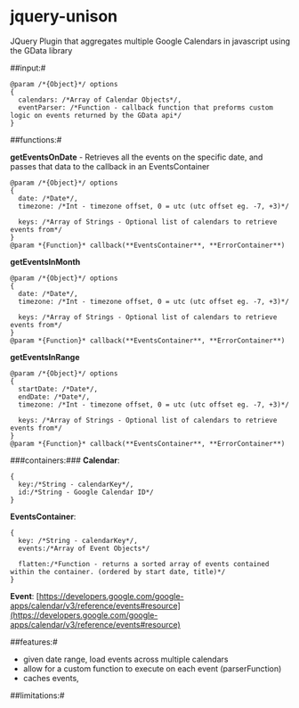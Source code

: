 jquery-unison
=============

JQuery Plugin that aggregates multiple Google Calendars in javascript using the GData library


##input:#
    
    @param /*{Object}*/ options
    {
      calendars: /*Array of Calendar Objects*/,
      eventParser: /*Function - callback function that preforms custom logic on events returned by the GData api*/
    }

##functions:#

**getEventsOnDate** - Retrieves all the events on the specific date, and passes that data to the 
callback in an EventsContainer 
    
    @param /*{Object}*/ options
    {
      date: /*Date*/,
      timezone: /*Int - timezone offset, 0 = utc (utc offset eg. -7, +3)*/
      
      keys: /*Array of Strings - Optional list of calendars to retrieve events from*/
    }
    @param *{Function}* callback(**EventsContainer**, **ErrorContainer**)

**getEventsInMonth** 
    
    @param /*{Object}*/ options
    {
      date: /*Date*/,
      timezone: /*Int - timezone offset, 0 = utc (utc offset eg. -7, +3)*/ 
      
      keys: /*Array of Strings - Optional list of calendars to retrieve events from*/
    }
    @param *{Function}* callback(**EventsContainer**, **ErrorContainer**)
    
**getEventsInRange**
 
    @param /*{Object}*/ options
    {
      startDate: /*Date*/,
      endDate: /*Date*/,
      timezone: /*Int - timezone offset, 0 = utc (utc offset eg. -7, +3)*/ 
      
      keys: /*Array of Strings - Optional list of calendars to retrieve events from*/
    }
    @param *{Function}* callback(**EventsContainer**, **ErrorContainer**)

###containers:###
**Calendar**:

    {
      key:/*String - calendarKey*/, 
      id:/*String - Google Calendar ID*/
    }

**EventsContainer**: 

    {
      key: /*String - calendarKey*/,
      events:/*Array of Event Objects*/
      
      flatten:/*Function - returns a sorted array of events contained within the container. (ordered by start date, title)*/
    }

**Event**: [https://developers.google.com/google-apps/calendar/v3/reference/events#resource](https://developers.google.com/google-apps/calendar/v3/reference/events#resource)



##features:#
 - given date range, load events across multiple calendars
 - allow for a custom function to execute on each event (parserFunction)
 - caches events, 

##limitations:#
